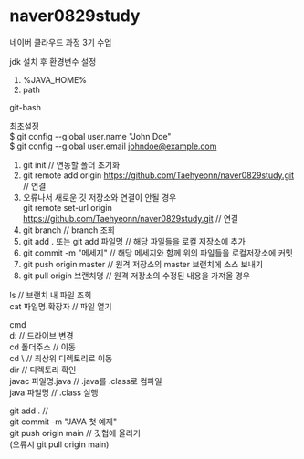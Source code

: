 # naver0829study
네이버 클라우드 과정 3기 수업

jdk 설치 후 환경변수 설정  
1. %JAVA_HOME%
2. path


git-bash

최초설정  
$ git config --global user.name "John Doe"  
$ git config --global user.email johndoe@example.com  

1. git init // 연동할 폴더 초기화
2. git remote add origin https://github.com/Taehyeonn/naver0829study.git // 연결
3. 오류나서 새로운 깃 저장소와 연결이 안될 경우  
    git remote set-url origin https://github.com/Taehyeonn/naver0829study.git // 연결
4. git branch // branch 조회
5. git add . 또는 git add 파일명 // 해당 파일들을 로컬 저장소에 추가
6. git commit -m "메세지" // 해당 메세지와 함께 위의 파일들을 로컬저장소에 커밋
7. git push origin master // 원격 저장소의 master 브랜치에 소스 보내기
8. git pull origin 브랜치명 // 원격 저장소의 수정된 내용을 가져올 경우  
 
ls // 브랜치 내 파일 조회  
cat 파일명.확장자 // 파일 열기  


cmd  
d: //  드라이브 변경  
cd 폴더주소 // 이동  
cd \ // 최상위 디렉토리로 이동  
dir //  디렉토리 확인  
javac 파일명.java // .java를 .class로 컴파일  
java 파일명 // .class 실행  


git add . //  
git commit -m "JAVA 첫 예제"  
git push origin main // 깃헙에 올리기  
(오류시 git pull origin main)  
















